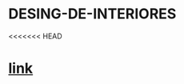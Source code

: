 # DESING-DE-INTERIORES
<<<<<<< HEAD
 
 <a href="https://bobleaf.github.io/DESING-DE-INTERIORES/DESING.HTML"> link</a>
=======
